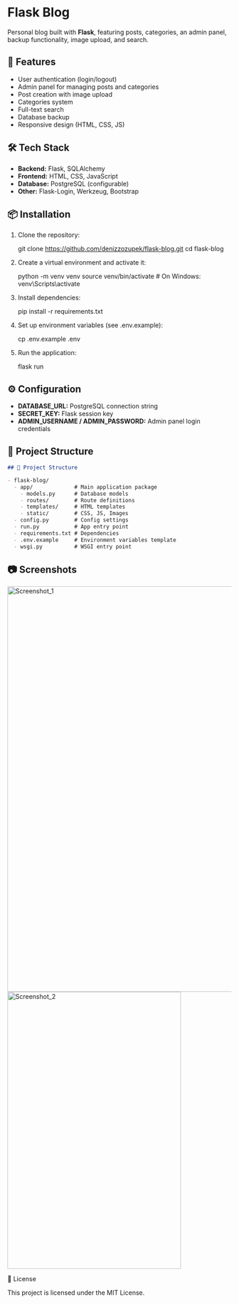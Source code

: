 
# Flask Blog

Personal blog built with **Flask**, featuring posts, categories, an admin panel, backup functionality, image upload, and search.

## 🚀 Features
- User authentication (login/logout)
- Admin panel for managing posts and categories
- Post creation with image upload
- Categories system
- Full-text search
- Database backup
- Responsive design (HTML, CSS, JS)

## 🛠️ Tech Stack
- **Backend:** Flask, SQLAlchemy
- **Frontend:** HTML, CSS, JavaScript
- **Database:** PostgreSQL (configurable)
- **Other:** Flask-Login, Werkzeug, Bootstrap

## 📦 Installation
1. Clone the repository:
   
   git clone https://github.com/denizzozupek/flask-blog.git
   cd flask-blog


2. Create a virtual environment and activate it:

   
   python -m venv venv
   source venv/bin/activate   # On Windows: venv\Scripts\activate
   

3. Install dependencies:

   
   pip install -r requirements.txt
  

4. Set up environment variables (see .env.example):

  
   cp .env.example .env
  

5. Run the application:

   
   flask run
   

## ⚙️ Configuration

* **DATABASE\_URL:** PostgreSQL connection string
* **SECRET\_KEY:** Flask session key
* **ADMIN\_USERNAME / ADMIN\_PASSWORD:** Admin panel login credentials

## 📂 Project Structure

```markdown
## 📂 Project Structure

- flask-blog/
  - app/             # Main application package
    - models.py      # Database models
    - routes/        # Route definitions
    - templates/     # HTML templates
    - static/        # CSS, JS, Images
  - config.py        # Config settings
  - run.py           # App entry point
  - requirements.txt # Dependencies
  - .env.example     # Environment variables template
  - wsgi.py          # WSGI entry point
```


## 📷 Screenshots

<p float="left">

  <img width="1903" height="912" alt="Screenshot_1" src="https://github.com/user-attachments/assets/f469e13e-56ad-4790-a91b-230cd250ffaa" />
  <img width="390" height="623" alt="Screenshot_2" src="https://github.com/user-attachments/assets/58f1b1c9-438e-4237-b06f-ef788a3c346a" />

</p>

📝 License

This project is licensed under the MIT License.




